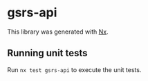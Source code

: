 # gsrs-api

This library was generated with [Nx](https://nx.dev).

## Running unit tests

Run `nx test gsrs-api` to execute the unit tests.
